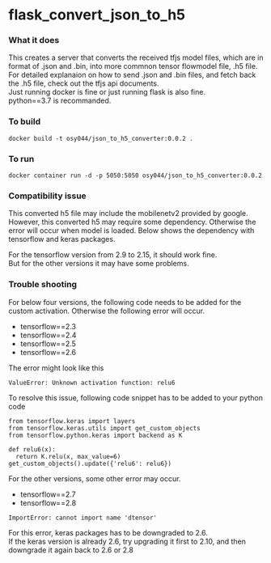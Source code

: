 # flask_convert_json_to_h5

### What it does
This creates a server that converts the received tfjs model files, which are in format of .json and .bin, into more commnon tensor flowmodel file, .h5 file.  
For detailed explanaion on how to send .json and .bin files, and fetch back the .h5 file, check out the tfjs api documents.  
Just running docker is fine or just running flask is also fine.  
python==3.7 is recommanded. 


### To build
```
docker build -t osy044/json_to_h5_converter:0.0.2 .
```

### To run
```
docker container run -d -p 5050:5050 osy044/json_to_h5_converter:0.0.2
```




### Compatibility issue
This converted h5 file may include the mobilenetv2 provided by google. However, this converted h5 may require some dependency. Otherwise the error will occur when model is loaded. Below shows the dependency with tensorflow and keras packages.

For the tensorflow version from 2.9 to 2.15, it should work fine.  
But for the other versions it may have some problems.  


### Trouble shooting
For below four versions, the following code needs to be added for the custom activation. Otherwise the following error will occur.
+ tensorflow==2.3
+ tensorflow==2.4
+ tensorflow==2.5
+ tensorflow==2.6

The error might look like this
```
ValueError: Unknown activation function: relu6
```

To resolve this issue, following code snippet has to be added to your python code
```
from tensorflow.keras import layers
from tensorflow.keras.utils import get_custom_objects
from tensorflow.python.keras import backend as K

def relu6(x):
  return K.relu(x, max_value=6)
get_custom_objects().update({'relu6': relu6})
```
  
  
For the other versions, some other error may occur.
+ tensorflow==2.7
+ tensorflow==2.8

```
ImportError: cannot import name 'dtensor'
```

For this error, keras packages has to be downgraded to 2.6.  
If the keras version is already 2.6, try upgrading it first to 2.10, and then downgrade it again back to 2.6 or 2.8